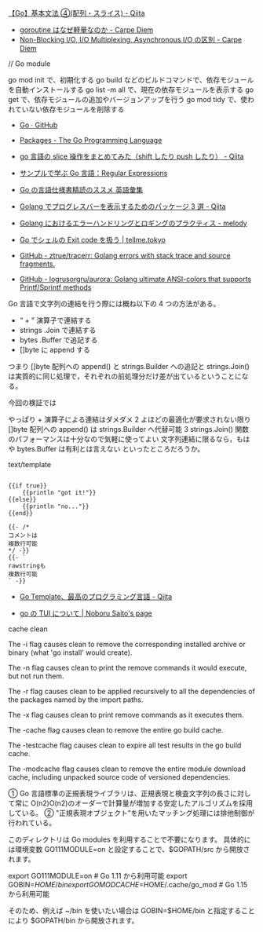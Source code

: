 [【Go】基本文法 ④(配列・スライス) - Qiita](https://qiita.com/k-penguin-sato/items/daad9986d6c42bdcde90)

- [goroutine はなぜ軽量なのか - Carpe Diem](https://christina04.hatenablog.com/entry/why-goroutine-is-good)
- [Non-Blocking I/O, I/O Multiplexing, Asynchronous I/O の区別 - Carpe Diem](https://christina04.hatenablog.com/entry/2017/07/05/005944)

// Go module

go mod init で、初期化する
go build などのビルドコマンドで、依存モジュールを自動インストールする
go list -m all で、現在の依存モジュールを表示する
go get で、依存モジュールの追加やバージョンアップを行う
go mod tidy で、使われていない依存モジュールを削除する

- [Go · GitHub](https://github.com/golang/)
- [Packages - The Go Programming Language](https://golang.org/pkg/)

- [go 言語の slice 操作をまとめてみた（shift したり push したり） - Qiita](https://qiita.com/egnr-in-5matroom/items/282aa2fd117aab9469bd)

- [サンプルで学ぶ Go 言語：Regular Expressions](https://www.spinute.org/go-by-example/regular-expressions.html)
- [Go の言語仕様書精読のススメ 英語彙集](https://zenn.dev/hsaki/articles/gospecdictionary)
- [Golang でプログレスバーを表示するためのパッケージ 3 選 - Qiita](https://qiita.com/Akazawa_Naoki/items/a63193e3ac4c8cd4f19a)

- [Golang におけるエラーハンドリングとロギングのプラクティス - melody](https://techblog.szksh.cloud/golang-logging-error-handling-practice/)

- [Go でシェルの Exit code を扱う | tellme.tokyo](https://tellme.tokyo/post/2018/04/02/golang-shell-exit-code/)

- [GitHub - ztrue/tracerr: Golang errors with stack trace and source fragments.](https://github.com/ztrue/tracerr)
- [GitHub - logrusorgru/aurora: Golang ultimate ANSI-colors that supports Printf/Sprintf methods](https://github.com/logrusorgru/aurora)

Go 言語で文字列の連結を行う際には概ね以下の 4 つの方法がある。

- “ + ” 演算子で連結する
- strings .Join で連結する
- bytes .Buffer で追記する
- []byte に append する

つまり []byte 配列への append() と strings.Builder への追記と strings.Join() は実質的に同じ処理で，それぞれの前処理分だけ差が出ているということになる。

今回の検証では

やっぱり + 演算子による連結はダメダメ 2
よほどの最適化が要求されない限り []byte 配列への append() は strings.Builder へ代替可能 3
strings.Join() 関数のパフォーマンスは十分なので気軽に使ってよい
文字列連結に限るなら，もはや bytes.Buffer は有利とは言えない
といったところだろうか。

text/template<!--{{{-->

```

{{if true}}
    {{println "got it!"}}
{{else}}
    {{println "no..."}}
{{end}}

{{- /*
コメントは
複数行可能
*/ -}}
{{- `
rawstringも
複数行可能
` -}}

```

- [Go Template、最高のプログラミング言語 - Qiita](https://qiita.com/Syuparn/items/4157d13c39b95185acfd)

<!--}}}-->

- [go の TUI について | Noboru Saito's page](https://noborus.github.io/blog/go_tui/)

cache clean<!--{{{-->

The -i flag causes clean to remove the corresponding installed archive or binary (what 'go install' would create).

The -n flag causes clean to print the remove commands it would execute, but not run them.

The -r flag causes clean to be applied recursively to all the dependencies of the packages named by the import paths.

The -x flag causes clean to print remove commands as it executes them.

The -cache flag causes clean to remove the entire go build cache.

The -testcache flag causes clean to expire all test results in the go build cache.

The -modcache flag causes clean to remove the entire module download cache, including unpacked source code of versioned dependencies.

<!--}}}-->

① Go 言語標準の正規表現ライブラリは、正規表現と検査文字列の長さに対して常に O(n2)O(n2)のオーダーで計算量が増加する安定したアルゴリズムを採用している。
② "正規表現オブジェクト"を用いたマッチング処理には排他制御が行われている。

このディレクトリは Go modules を利用することで不要になります。
具体的には環境変数 GO111MODULE=on と設定することで、$GOPATH/src から開放されます。

export GO111MODULE=on # Go 1.11 から利用可能
export GOBIN=$HOME/bin
export GOMODCACHE=$HOME/.cache/go_mod # Go 1.15 から利用可能

そのため、例えば ~/bin を使いたい場合は GOBIN=$HOME/bin と指定することにより $GOPATH/bin から開放されます。
